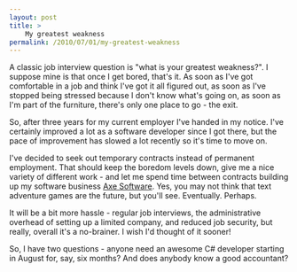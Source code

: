 ```yaml
---
layout: post
title: >
    My greatest weakness
permalink: /2010/07/01/my-greatest-weakness
---
```

A classic job interview question is "what is your greatest weakness?". I suppose mine is that once I get bored, that's it. As soon as I've got comfortable in a job and think I've got it all figured out, as soon as I've stopped being stressed because I don't know what's going on, as soon as I'm part of the furniture, there's only one place to go - the exit.

So, after three years for my current employer I've handed in my notice. I've certainly improved a lot as a software developer since I got there, but the pace of improvement has slowed a lot recently so it's time to move on.

I've decided to seek out temporary contracts instead of permanent employment. That should keep the boredom levels down, give me a nice variety of different work - and let me spend time between contracts building up my software business <a href="http://www.axeuk.com">Axe Software</a>. Yes, you may not think that text adventure games are the future, but you'll see. Eventually. Perhaps.

It will be a bit more hassle - regular job interviews, the administrative overhead of setting up a limited company, and reduced job security, but really, overall it's a no-brainer. I wish I'd thought of it sooner!

So, I have two questions - anyone need an awesome C# developer starting in August for, say, six months? And does anybody know a good accountant?
